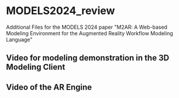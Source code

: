 # MODELS2024_review
Additional Files for the MODELS 2024 paper "M2AR: A Web-based Modeling Environment for the Augmented Reality Workflow Modeling Language"

## Video for modeling demonstration in the 3D Modeling Client

## Video of the AR Engine
